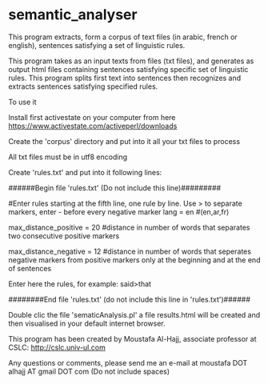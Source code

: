 # semantic_analyser
This program extracts, form a corpus of text files (in arabic, french or english), sentences satisfying a set of linguistic rules.

This program takes as an input texts from files (txt files), and generates as output html files containing sentences satisfying specific set of linguistic rules. This program splits first text into sentences then recognizes and extracts sentences satisfying specified rules.

To use it

Install first activestate on your computer from here https://www.activestate.com/activeperl/downloads

Create the 'corpus' directory and put into it all your txt files to process

All txt files must be in utf8 encoding

Create 'rules.txt' and put into it following lines:

######Begin file 'rules.txt' (Do not include this line)#########

#Enter rules starting at the fifth line, one rule by line. Use > to separate markers, enter - before every negative marker
lang = en #(en,ar,fr)

max_distance_positive = 20 #distance in number of words that separates two consecutive positive markers 

max_distance_negative = 12 #distance in number of words that seperates negative markers from positive markers only at the beginning and at the end of sentences

Enter here the rules, for example: said>that 

########End file 'rules.txt' (do not include this line in 'rules.txt')######

Double clic the file 'sematicAnalysis.pl'
a file results.html will be created and then visualised in your default internet browser.


This program has been created by Moustafa Al-Hajj, associate professor at CSLC: http://cslc.univ-ul.com

Any questions or comments, please send me an e-mail at moustafa DOT alhajj AT gmail DOT com (Do not include spaces)
